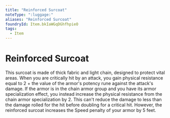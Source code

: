 ```yaml
---
title: "Reinforced Surcoat"
noteType: ":luggage:"
aliases: "Reinforced Surcoat"
foundryId: Item.bkIaWGqDGhfhpieO
tags:
  - Item
---
```


# Reinforced Surcoat

This surcoat is made of thick fabric and light chain, designed to protect vital areas. When you are critically hit by an attack, you gain physical resistance equal to 2 + the value of the armor's potency rune against the attack's damage. If the armor is in the chain armor group and you have its armor specialization effect, you instead increase the physical resistance from the chain armor specialization by 2. This can't reduce the damage to less than the damage rolled for the hit before doubling for a critical hit. However, the reinforced surcoat increases the Speed penalty of your armor by 5 feet.

